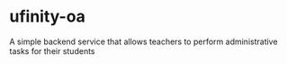# ufinity-oa
A simple backend service that allows teachers to perform administrative tasks for their students
